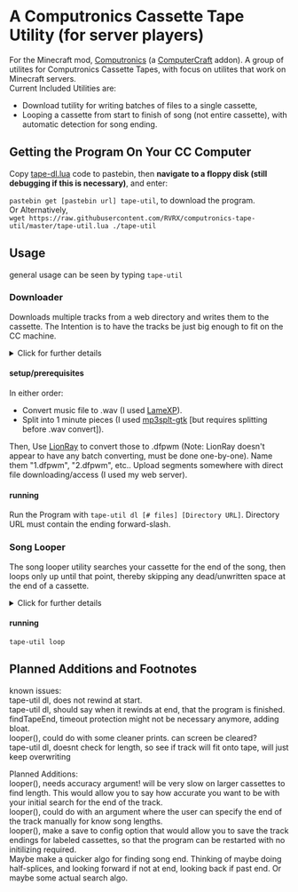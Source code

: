 # A Computronics Cassette Tape Utility (for server players)
For the Minecraft mod, [Computronics](https://wiki.vexatos.com/wiki:computronics) (a [ComputerCraft](https://www.computercraft.info/) addon). 
A group of utilites for Computronics Cassette Tapes, with focus on utilites that work on Minecraft servers.  
Current Included Utilities are:   
* Download tutility for writing batches of files to a single cassette,
* Looping a cassette from start to finish of song (not entire cassette), with automatic detection for song ending.

## Getting the Program On Your CC Computer
Copy [tape-dl.lua](https://raw.githubusercontent.com/RVRX/computronics-tape-util/master/tape-util.lua) code to pastebin, 
then **navigate to a floppy disk (still debugging if this is necessary)**, and enter:  

``pastebin get [pastebin url] tape-util``, to download the program.  
Or Alternatively,   
``wget https://raw.githubusercontent.com/RVRX/computronics-tape-util/master/tape-util.lua ./tape-util``
## Usage
general usage can be seen by typing ``tape-util``
### Downloader
Downloads multiple tracks from a web directory and writes them to the cassette. The Intention is to have the tracks be just big enough to fit on the CC machine.
<details>
	<summary>Click for further details</summary>
	The general process is a loop of:   
	   1. wget-ting the file   
	   2. writing it to the tape, with a modified version of the default "tape write". This modification prevents it from rewinding, and removes the user confirmation.   
	   3. removing the file.   
	   4. repeat.
</details> 

#### setup/prerequisites
In either order:  
* Convert music file to .wav (I used [LameXP](https://github.com/lordmulder/LameXP)).
* Split into 1 minute pieces (I used [mp3splt-gtk](http://mp3splt.sourceforge.net/mp3splt_page/home.php) [but requires splitting before .wav convert]).  

Then, Use [LionRay](https://github.com/gamax92/LionRay) to convert those to .dfpwm 
(Note: LionRay doesn't appear to have any batch converting, must be done one-by-one). Name them "1.dfpwm", "2.dfpwm", etc..
Upload segments somewhere with direct file downloading/access (I used my web server).

#### running

Run the Program with
``tape-util dl [# files] [Directory URL]``. Directory URL must contain the ending forward-slash.   

### Song Looper
The song looper utility searches your cassette for the end of the song, then loops only up until that point, thereby skipping any dead/unwritten space at the end of a cassette.
<details>
	<summary>Click for further details</summary>
	Searching for the end of the track is done by looking for tape.read() locations that output 0. Once one is found, it searches the next few (10) locations, to see if these are also 0. The problem with only searching for 0 once, is that this is sometimes a quiet part of the song, noise, or a place where a track was spliced in, or otherwise. It /is/ only a 6000 of a second afterall (i think?).
	The Loop is simple, and just rewinds, starts, then sleeps for the track lengths amount of time. On wake, it repeats this. It saves the end location, so it does not need to search again. I might make a config file that will save it between program instances/runs in the future.
</details>   

#### running
``tape-util loop``


## Planned Additions and Footnotes
known issues:  
tape-util dl, does not rewind at start.  
tape-util dl, should say when it rewinds at end, that the program is finished.  
findTapeEnd, timeout protection might not be necessary anymore, adding bloat.  
looper(), could do with some cleaner prints. can screen be cleared?  
tape-util dl, doesnt check for length, so see if track will fit onto tape, will just keep overwriting

Planned Additions:  
looper(), needs accuracy argument! will be very slow on larger cassettes to find length. This would allow you to say how accurate you want to be with your initial search for the end of the track.  
looper(), could do with an argument where the user can specify the end of the track manually for know song lengths.  
looper(), make a save to config option that would allow you to save the track endings for labeled cassettes, so that the program can be restarted with no initilizing required.   
Maybe make a quicker algo for finding song end. Thinking of maybe doing half-splices, and looking forward if not at end, looking back if past end. Or maybe some actual search algo.
